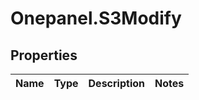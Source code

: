 # Onepanel.S3Modify

## Properties
Name | Type | Description | Notes
------------ | ------------- | ------------- | -------------


